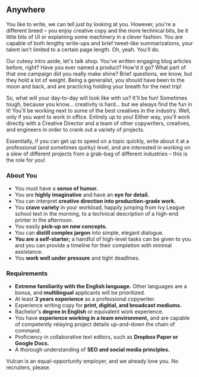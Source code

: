 ## Anywhere

You like to write, we can tell just by looking at you. However, you're a
different breed – you enjoy creative copy and the more technical bits, be
it little bits of UI or explaining some machinery in a clever fashion. You
are capable of both lengthy write-ups and brief tweet-like summarizations,
your talent isn't limited to a certain page length. Oh, yeah. You'll do.

Our cutesy intro aside, let's talk shop. You've written engaging blog
articles before, right? Have you ever named a product? How'd it go? What
part of that one campaign did you really make shine? Brief questions, we
know, but they hold a lot of weight. Being a generalist, you should have
been to the moon and back, and are practicing holding your breath for the
next trip!

So, what will your day-to-day will look like with us? It'll be fun!
Sometimes tough, because you know… creativity is hard… but we always
find the fun in it! You'll be working next to some of the best creatives
in the industry. Well, only if you want to work in office. Entirely up to
you! Either way, you'll work directly with a Creative Director and a
team of other copywriters, creatives, and engineers in order to crank
out a variety of projects.

Essentially, if you can get up to speed on a topic quickly, write about it
at a professional (and sometimes quirky) level, and are interested in
working on a slew of different projects from a grab-bag of different
industries – this is the role for you!

### About You

* You must have a **sense of humor.**
* You are **highly imaginative** and have an **eye for detail.**
* You can interpret **creative direction into production-grade work.**
* You **crave variety** in your workload, happily jumping from Ivy League
  school text in the morning, to a technical description of a high-end
  printer in the afternoon.
* You easily **pick-up on new concepts.**
* You can **distill complex jargon** into simple, elegant dialogue.
* **You are a self-starter;** a handful of high-level tasks can be given to
  you and you can provide a timeline for their completion with
  minimal assistance.
* You **work well under pressure** and tight deadlines.

### Requirements

* **Extreme familiarity with the English language.** Other languages are
  a bonus, and **multilingual** applicants will be prioritized.
* At least **3 years experience** as a professional copywriter.
* Experience writing copy for **print, digitial, and broadcast mediums.**
* Bachelor's **degree in English** or equivalent work experience.
* You have **experience working in a team environment,** and are capable of
  competently relaying project details up-and-down the chain of command.
* Proficiency in collaborative text editors, such as **Dropbox Paper or**
  **Google Docs.**
* A thorough understanding of **SEO and social media principles.**


Vulcan is an equal-opportunity employer, and we already love you.
No recruiters, please.
